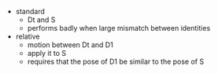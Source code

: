 - standard
	- Dt and S
	- performs badly when large mismatch between identities
- relative
	- motion between Dt and D1
	- apply it to S
	- requires that the pose of D1 be similar to the pose of S